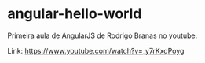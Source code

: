 # angular-hello-world

Primeira aula de AngularJS de Rodrigo Branas no youtube.

Link: https://www.youtube.com/watch?v=_y7rKxqPoyg
